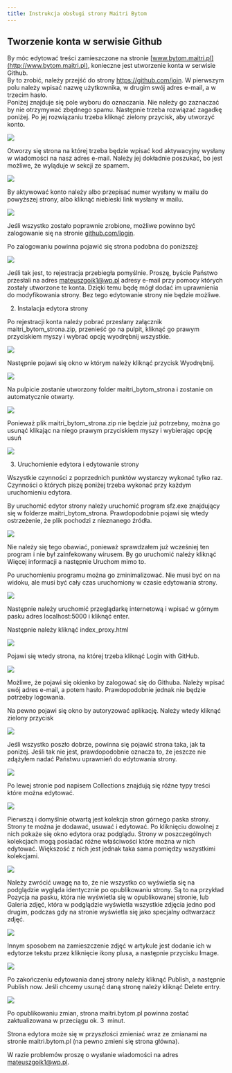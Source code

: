 ```yaml
---
title: Instrukcja obsługi strony Maitri Bytom
---
```

## Tworzenie konta w serwisie Github

By móc edytować treści zamieszczone na stronie [www.bytom.maitri.pl](http://www.bytom.maitri.pl), konieczne jest utworzenie konta w serwisie Github.\
By to zrobić, należy przejść do strony <https://github.com/join>. W pierwszym polu należy wpisać nazwę użytkownika, w drugim swój adres e-mail, a w trzecim hasło.\
Poniżej znajduje się pole wyboru do oznaczania. Nie należy go zaznaczać by nie otrzymywać zbędnego spamu. Następnie trzeba rozwiązać zagadkę poniżej. Po jej rozwiązaniu trzeba kliknąć zielony przycisk, aby utworzyć konto.

![](/img/image12.png)

Otworzy się strona na której trzeba będzie wpisać kod aktywacyjny wysłany w wiadomości na nasz adres e-mail. Należy jej dokładnie poszukać, bo jest możliwe, że wyląduje w sekcji ze spamem.

![](/img/image5.png)

By aktywować konto należy albo przepisać numer wysłany w mailu do powyższej strony, albo kliknąć niebieski link wysłany w mailu.

![](/img/image7.png)

Jeśli wszystko zostało poprawnie zrobione, możliwe powinno być zalogowanie się na stronie [github.com/login](https://github.com/login).

Po zalogowaniu powinna pojawić się strona podobna do poniższej:

![](/img/image1.png)

Jeśli tak jest, to rejestracja przebiegła pomyślnie. Proszę, byście Państwo przesłali na adres mateuszgoik1@wp.pl adresy e-mail przy pomocy których zostały utworzone te konta. Dzięki temu będę mógł dodać im uprawnienia do modyfikowania strony. Bez tego edytowanie strony nie będzie możliwe.

2. Instalacja edytora strony

Po rejestracji konta należy pobrać przesłany załącznik maitri_bytom_strona.zip, przenieść go na pulpit, kliknąć go prawym przyciskiem myszy i wybrać opcję wyodrębnij wszystkie.

![](/img/image3.png)

Następnie pojawi się okno w którym należy kliknąć przycisk Wyodrębnij.


![](/img/image17.png)

Na pulpicie zostanie utworzony folder maitri_bytom_strona i zostanie on automatycznie otwarty.

![](https://lh3.googleusercontent.com/ZrVWx7q1SxD7XxgNZudqoHmFFuuGkMSRnH29UvIiRejxJ7No7rWCZ2rV9o3J9_NxkJoOKlP-R0EB2nrmePVErGpmmnigWNQNMTiVgoLJy-9ryod8oRPOyhNZafIdEvEE8dmVHLML2ikykFF_mLOEqfQ)

Ponieważ plik maitri_bytom_strona.zip nie będzie już potrzebny, można go usunąć klikając na niego prawym przyciskiem myszy i wybierając opcję usuń

![](https://lh6.googleusercontent.com/LNZc02bI0jZyKxi8y0SIYRrjvkHYbAkuq_TR6DV9O2VLZlKbnGBSCCMWy-RC1LpRyOluRExORqx-r_F-1O_jdrkW1AbBCpQYhhVc2ioRM_sskGtLisDkr_9gqoWqefDG1dCKHZ-vN8eBZE7bp_jYdIQ)

3. Uruchomienie edytora i edytowanie strony

Wszystkie czynności z poprzednich punktów wystarczy wykonać tylko raz. Czynności o których piszę poniżej trzeba wykonać przy każdym uruchomieniu edytora.

By uruchomić edytor strony należy uruchomić program sfz.exe znajdujący się w folderze maitri_bytom_strona. Prawdopodobnie pojawi się wtedy ostrzeżenie, że plik pochodzi z nieznanego źródła.

![](/img/image2.png)

Nie należy się tego obawiać, ponieważ sprawdzałem już wcześniej ten program i nie był zainfekowany wirusem. By go uruchomić należy kliknąć Więcej informacji a następnie Uruchom mimo to.

Po uruchomieniu programu można go zminimalizować. Nie musi być on na widoku, ale musi być cały czas uruchomiony w czasie edytowania strony.

![](/img/image13.png)

Następnie należy uruchomić przeglądarkę internetową i wpisać w górnym pasku adres localhost:5000 i kliknąć enter.

Następnie należy kliknąć index_proxy.html

![](/img/image10.png)

Pojawi się wtedy strona, na której trzeba kliknąć Login with GitHub. 

![](/img/image16.png)

Możliwe, że pojawi się okienko by zalogować się do Githuba. Należy wpisać swój adres e-mail, a potem hasło. Prawdopodobnie jednak nie będzie potrzeby logowania.

Na pewno pojawi się okno by autoryzować aplikację. Należy wtedy kliknąć zielony przycisk

![](/img/image19.png)

Jeśli wszystko poszło dobrze, powinna się pojawić strona taka, jak ta poniżej. Jeśli tak nie jest, prawdopodobnie oznacza to, że jeszcze nie zdążyłem nadać Państwu uprawnień do edytowania strony.

![](/img/image4.png)

Po lewej stronie pod napisem Collections znajdują się różne typy treści które można edytować.

![](/img/image15.png)

Pierwszą i domyślnie otwartą jest kolekcja stron górnego paska strony. Strony te można je dodawać, usuwać i edytować. Po kliknięciu dowolnej z nich pokaże się okno edytora oraz podglądu. Strony w poszczególnych kolekcjach mogą posiadać różne właściwości które można w nich edytować. Większość z nich jest jednak taka sama pomiędzy wszystkimi kolekcjami.

![](/img/image11.png)

Należy zwrócić uwagę na to, że nie wszystko co wyświetla się na podglądzie wygląda identycznie po opublikowaniu strony. Są to na przykład Pozycja na pasku, która nie wyświetla się w opublikowanej stronie, lub Galeria zdjęć, która w podglądzie wyświetla wszystkie zdjęcia jedno pod drugim, podczas gdy na stronie wyświetla się jako specjalny odtwarzacz zdjęć.

![](/img/image14.png)

Innym sposobem na zamieszczenie zdjęć w artykule jest dodanie ich w edytorze tekstu przez kliknięcie ikony plusa, a następnie przycisku Image.

![](/img/image9.png)

Po zakończeniu edytowania danej strony należy kliknąć Publish, a następnie Publish now. Jeśli chcemy usunąć daną stronę należy kliknąć Delete entry.

![](/img/image8.png)

Po opublikowaniu zmian, strona maitri.bytom.pl powinna zostać zaktualizowana w przeciągu ok. 3  minut.

Strona edytora może się w przyszłości zmieniać wraz ze zmianami na stronie maitri.bytom.pl (na pewno zmieni się strona główna).

W razie problemów proszę o wysłanie wiadomości na adres [mateuszgoik1@wp.pl](mailto:mateuszgoik1@wp.pl).